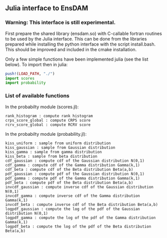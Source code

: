 
## Julia interface to EnsDAM

### Warning: This interface is still experimental.

First prepare the shared library (ensdam.so) with C-callable fortran routines
to be used by the Julia interface.
This can be done from the libraries prepared while installing the python interface
with the script install.bash.
This should be improved and included in the cmake installation.

Only a few simple functions have been implemented julia (see the list below).
To import then in julia:

```julia
push!(LOAD_PATH, "./")
import scores
import probability
```

### List of available functions

In the probabilty module (scores.jl):

```
rank_histogram : compute rank histogram
crps_score_global : compute CRPS score
rcrv_score_global : compute RCRV score
```

In the probabilty module (probability.jl):

```
kiss_uniform : sample from uniform distribution
kiss_gaussian : sample from Gaussian distribution
kiss_gamma : sample from gamma distribution
kiss_beta : sample from beta distribution
cdf_gaussian : compute cdf of the Gaussian distribution N(0,1)
cdf_gamma : compute cdf of the Gamma distribution Gamma(k,1)
cdf_beta : compute cdf of the Beta distribution Beta(a,b)
pdf_gaussian : compute pdf of the Gaussian distribution N(0,1)
pdf_gamma : compute pdf of the Gamma distribution Gamma(k,1)
pdf_beta : compute pdf of the Beta distribution Beta(a,b)
invcdf_gaussian : compute inverse cdf of the Gaussian distribution N(0,1)
invcdf_gamma : compute inverse cdf of the Gamma distribution Gamma(k,1)
invcdf_beta : compute inverse cdf of the Beta distribution Beta(a,b)
logpdf_gaussian : compute the log of the pdf of the Gaussian distribution N(0,1)
logpdf_gamma : compute the log of the pdf of the Gamma distribution Gamma(k,1)
logpdf_beta : compute the log of the pdf of the Beta distribution Beta(a,b)
```

